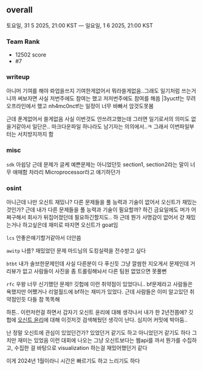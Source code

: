 ## overall
토요일, 31 5 2025, 21:00 KST — 일요일, 1 6 2025, 21:00 KST
### Team Rank
* 12502 score
* #7
### writeup
아니머 기여를 해야 롸업을쓰지 기여한게없어서 뭐라쓸게없음..그래도 일기처럼 쓰는거니까 써보자면 사실 저번주에도 참여는 했고 저저번주에도 참여를 해씀 |3yuctf는 무려 오프라인에서 했고 nh4mc0nctf는 일정이 너무 바빠서 암것도못봄

근데 푼게없어서 쓸게없음 사실 이번것도 안쓰려고했는데 그러면 일기로서의 의미도 없을거같아서 일단은.. 마크다운파일 하나라도 남기자는 의의에서..ㅋ 그래서 이번파일부터는 서치방지까지 함
### misc
`sdk` 아쉽당 근데 문제가 글케 예쁜문제는 아니었던듯 section1, section2라는 말이 너무 애매함 차라리 Microprocessor라고 얘기하던가
### osint
아니근데 나만 오신트 재밌나? 다른 문제들을 풀 능력과 기술이 없어서 오신트가 재밌는것인가? 근데 내가 다른 문제들을 풀 능력과 기술이 필요할까? 하긴 금요일에도 머가 어쩌구해서 회사가 뒤집어졌던데 필요하긴할지도.. 하 근데 뭔가 사명감이 없어서 걍 재밌는거나 하고싶은데 재미로 따지면 오신트가 goat임

`lcs` 안좋은얘기할거같아서 더안씀

`awitp` 나름? 재밌었던 문제 마드님의 도킹실력을 전수받고 싶다

`btbt` 내가 솔브한문제인데 사실 다른분이 다 푸신듯 그냥 깔쌈한 지오게서 문제인데 거리뷰가 없고 사람들이 사진을 좀 트롤링해놔서 다른 팀원 없었으면 못풀뻔

`rfc` 우왕 너무 신기했던 문제!! 깃헙에 이런 취약점이 있었다니.. bf문제라고 사람들은 욕했지만 어쨌거나 리얼월드에 bf하는 재미가 있었다. 근데 사람들은 이미 알고있던 취약점인듯 다들 참 똑똑해

하튼.. 이런저런걸 하면서 갑자기 오신트 윤리에 대해 생각나서 내가 한 2년전쯤에? 깃헙에 [오신트 윤리](https://github.com/v1r4m/v1r4m/commit/ba012714aba9f75b605bb9d7c7b156dade3518b8)에 대해 이것저것 검색해뒀던 생각이 난다. 심지어 커밋에 박아둠..

난 정말 오신트에 관심이 있었던건가? 있었던거 같기도 하고 아니었던거 같기도 하다 그치만 재미는 있었음 이런 대회에 나오는 그냥 오신트보다는 웹api를 까서 뭔가를 수집하고, 수집한 걸 바탕으로 visualization 하는걸 재밌어했던거 같다

이게 2024년 1월이라니 시간은 빠르기도 하고 느리기도 하다